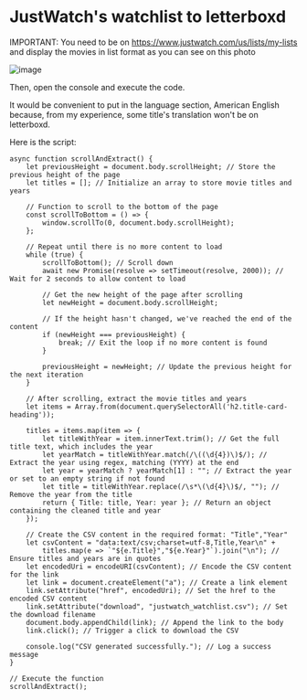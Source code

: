 # JustWatch's watchlist to letterboxd
IMPORTANT: You need to be on https://www.justwatch.com/us/lists/my-lists and display the movies in list format as you can see on this photo

![image](https://github.com/user-attachments/assets/5cbc86e6-56d2-4bb8-b4d8-c8b863e5234b)

Then, open the console and execute the code.

It would be convenient to put in the language section, American English because, from my experience, some title's translation won't be on letterboxd.


Here is the script:

```
async function scrollAndExtract() {
    let previousHeight = document.body.scrollHeight; // Store the previous height of the page
    let titles = []; // Initialize an array to store movie titles and years

    // Function to scroll to the bottom of the page
    const scrollToBottom = () => {
        window.scrollTo(0, document.body.scrollHeight);
    };

    // Repeat until there is no more content to load
    while (true) {
        scrollToBottom(); // Scroll down
        await new Promise(resolve => setTimeout(resolve, 2000)); // Wait for 2 seconds to allow content to load

        // Get the new height of the page after scrolling
        let newHeight = document.body.scrollHeight;

        // If the height hasn't changed, we've reached the end of the content
        if (newHeight === previousHeight) {
            break; // Exit the loop if no more content is found
        }

        previousHeight = newHeight; // Update the previous height for the next iteration
    }

    // After scrolling, extract the movie titles and years
    let items = Array.from(document.querySelectorAll('h2.title-card-heading'));

    titles = items.map(item => {
        let titleWithYear = item.innerText.trim(); // Get the full title text, which includes the year
        let yearMatch = titleWithYear.match(/\((\d{4})\)$/); // Extract the year using regex, matching (YYYY) at the end
        let year = yearMatch ? yearMatch[1] : ""; // Extract the year or set to an empty string if not found
        let title = titleWithYear.replace(/\s*\(\d{4}\)$/, ""); // Remove the year from the title
        return { Title: title, Year: year }; // Return an object containing the cleaned title and year
    });

    // Create the CSV content in the required format: "Title","Year"
    let csvContent = "data:text/csv;charset=utf-8,Title,Year\n" + 
        titles.map(e => `"${e.Title}","${e.Year}"`).join("\n"); // Ensure titles and years are in quotes
    let encodedUri = encodeURI(csvContent); // Encode the CSV content for the link
    let link = document.createElement("a"); // Create a link element
    link.setAttribute("href", encodedUri); // Set the href to the encoded CSV content
    link.setAttribute("download", "justwatch_watchlist.csv"); // Set the download filename
    document.body.appendChild(link); // Append the link to the body
    link.click(); // Trigger a click to download the CSV
    
    console.log("CSV generated successfully."); // Log a success message
}

// Execute the function
scrollAndExtract();


```
